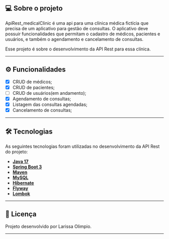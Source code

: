 ## 💻 Sobre o projeto

ApiRest_medicalClinic é uma api para uma clínica médica fictícia que precisa de um aplicativo para gestão de consultas. O aplicativo deve possuir funcionalidades que permitam o cadastro de médicos, pacientes e usuários, e também o agendamento e cancelamento de consultas.

Esse projeto é sobre o desenvolvimento da API Rest para essa clínica.

---

## ⚙️ Funcionalidades

- [x] CRUD de médicos;
- [x] CRUD de pacientes;
- [ ] CRUD de usuários(em andamento);
- [x] Agendamento de consultas;
- [x] Listagem das consultas agendadas;
- [x] Cancelamento de consultas;

---

<!--- ## 📄 Documentação

A documentação das funcionalidades da aplicação pode ser acessada neste link: <a href="https://trello.com/b/O0lGCsKb/api-voll-med">Trello</a>

--- --->

## 🛠 Tecnologias

As seguintes tecnologias foram utilizadas no desenvolvimento da API Rest do projeto:

- **[Java 17](https://www.oracle.com/java)**
- **[Spring Boot 3](https://spring.io/projects/spring-boot)**
- **[Maven](https://maven.apache.org)**
- **[MySQL](https://www.mysql.com)**
- **[Hibernate](https://hibernate.org)**
- **[Flyway](https://flywaydb.org)**
- **[Lombok](https://projectlombok.org)**

---

## 📝 Licença

Projeto desenvolvido por Larissa Olimpio.
 

---
